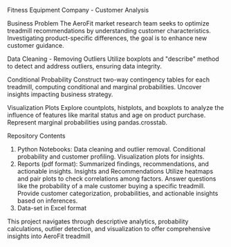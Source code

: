Fitness Equipment Company - Customer Analysis

Business Problem
The AeroFit market research team seeks to optimize treadmill recommendations by understanding customer characteristics. 
Investigating product-specific differences, the goal is to enhance new customer guidance.

Data Cleaning - Removing Outliers
Utilize boxplots and "describe" method to detect and address outliers, ensuring data integrity.

Conditional Probability
Construct two-way contingency tables for each treadmill, computing conditional and marginal probabilities. Uncover insights impacting business strategy.

Visualization Plots
Explore countplots, histplots, and boxplots to analyze the influence of features like marital status and age on product purchase. 
Represent marginal probabilities using pandas.crosstab.

Repository Contents
1. Python Notebooks:
Data cleaning and outlier removal.
Conditional probability and customer profiling.
Visualization plots for insights.
2. Reports (pdf format):
Summarized findings, recommendations, and actionable insights.
Insights and Recommendations
Utilize heatmaps and pair plots to check correlations among factors. Answer questions like the probability of a male customer buying a specific treadmill. 
Provide customer categorization, probabilities, and actionable insights based on inferences.
3. Data-set in Excel format

This project navigates through descriptive analytics, probability calculations, outlier detection, and visualization to offer comprehensive insights into AeroFit treadmill 

